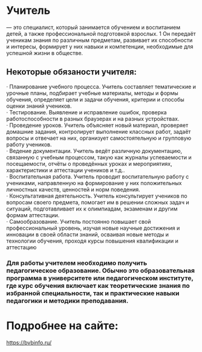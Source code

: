 # Учитель
 — это специалист, который занимается обучением и воспитанием детей, а также профессиональной подготовкой взрослых. 1 Он передаёт ученикам знания по различным предметам, развивает их способности и интересы, формирует у них навыки и компетенции, необходимые для успешной жизни в обществе. 

## Некоторые обязаности учителя:

·       Планирование учебного процесса. Учитель составляет тематические и урочные планы, подбирает учебные материалы, методы и формы обучения, определяет цели и задачи обучения, критерии и способы оценки знаний учеников.  
·       Тестирование. Выявление и исправление ошибок, проверка работоспособности в разных браузерах и на разных устройствах.  
·       Проведение уроков. Учитель объясняет новый материал, проверяет домашние задания, контролирует выполнение классных работ, задаёт вопросы и отвечает на них, организует самостоятельную и групповую работу учеников.  
·       Ведение документации. Учитель ведёт различную документацию, связанную с учебным процессом, такую как журналы успеваемости и посещаемости, отчёты о проведённых уроках и мероприятиях, характеристики и аттестации учеников и т.д..  
·       Воспитательная работа. Учитель проводит воспитательную работу с учениками, направленную на формирование у них положительных личностных качеств, ценностей и норм поведения.  
·       Консультативная деятельность. Учитель консультирует учеников по вопросам своего предмета, помогает им в решении сложных задач и ситуаций, подготавливает их к олимпиадам, экзаменам и другим формам аттестации.  
·       Самообразование. Учитель постоянно повышает свой профессиональный уровень, изучая новые научные достижения и инновации в своей области знаний, осваивая новые методы и технологии обучения, проходя курсы повышения квалификации и аттестацию  

### Для работы учителем необходимо получить педагогическое образование. Обычно это образовательная программа в университете или педагогическом институте, где курс обучения включает как теоретические знания по избранной специальности, так и практические навыки педагогики и методики преподавания.
# Подробнее на сайте:  
<https://bvbinfo.ru/>
